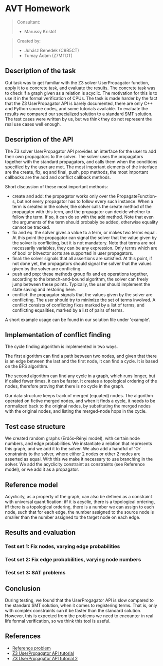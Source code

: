 # AVT Homework

> Consultant:
> - Marussy Kristóf

> Created by:
> - Juhász Benedek (C8B5CT)
> - Tumay Ádám (Z7MTDT)

## Description of the task

Out task was to get familiar with the Z3 solver UserPropagator function, apply it to a concrete task, and evaluate the
results.
The concrete task was to check if a graph given as a relation is acyclic.
The motivation for this is to use it in the formal verification of CPUs.
The task is made harder by the fact that the Z3 UserPropagator API is barely documented, there are only C++ and Python
source
codes, and some tutorials available.
To evaluate the results we compared our specialized solution to a standard SMT solution.
The test cases were written by us, but we think they do not represent the real use cases well enough.

## Description of the API

The Z3 solver UserPropagator API provides an interface for the user to add their own propagators to the solver.
The solver uses the propagators together with the standard propagators, and calls them when the conditions specified by
the user are met.
The most important elements of the interface are the create, fix, eq and final, push, pop methods, the most important
callbacks are the add and conflict callback methods.

Short discussion of these most important methods:

- create and add: the propagator works only over the PropagateFunction-s, but not every propagator has to follow every
  such
  instance. When a term is created in the solver, the solver calls the create method of the propagator with this term,
  and the propagator can decide whether to follow the term. If so, it can do so with the add method. Note that even the
  arguments of the term should probably be added, otherwise equality cannot be tracked.
- fix and eq: the solver gives a value to a term, or makes two terms equal. At this point the propagator can signal the
  solver that the value given by the solver is conflicting, but it is not mandatory. Note that terms are not necessarily
  variables, they can be any expression. Only terms which are of bool or bitvector
  sorts are supported in user propagators.
- final: the solver signals that all assertions are satisfied. At this point, if not done yet, the propagators should
  signal the solver that the values given by the solver are conflicting.
- push and pop: these methods group fix and eq operations together, according to the branch-and-bound algorithm, the
  solver can freely jump between these points. Typically, the user should implement the state saving and restoring here.
- conflict: the propagator signals that the values given by the solver are conflicting. The user should try to
  minimize the set of terms involved. A conflict consists of conflicting fixes marked by a list of terms, and
  conflicting equalities, marked by a list of pairs of terms.

A short example usage can be found in our solution file under 'example'.

## Implementation of conflict finding

The cycle finding algorithm is implemented in two ways.

The first algorithm can find a path between two nodes, and given that there is an edge between the last and the first
node, it can find a cycle. It is based on the BFS algorithm.

The second algorithm can find any cycle in a graph, which runs longer, but if called fewer times, it can be faster. It
creates a topological ordering of the nodes, therefore proving that there is no cycle in the graph.

Our data structure keeps track of merged (equated) nodes. The algorithm operated on fictive merged nodes, and when it
finds a cycle, it needs to be normalized back to the original nodes, by substituting the merged nodes with the original
nodes, and listing the merged-node hops in the cycle.

## Test case structure

We created random graphs (Erdős–Rényi model), with certain node numbers, and edge probabilities.
We instantiate a relation that represents this graph, and we add it to the solver.
We also add a handful of 'Or' constraints to the solver, where either 2 nodes or other 2 nodes are asserted as equal.
With this we make it necessary to use branching in the solver.
We add the acyclicity constraint as constraints (see Reference model), or we add it as a propagator.

## Reference model

Acyclicity, as a property of the graph, can also be defined as a constraint with universal quantification:
iff it is acyclic, there is a topological ordering,
iff there is a topological ordering, there is a number we can assign to each node, such that for each edge, the number
assigned to the source node is smaller than the number assigned to the target node on each edge.

## Results and evaluation

### Test set 1: Fix nodes, varying edge probabilities

### Test set 2: Fix edge probabilities, varying node numbers

### Test set 3: SAT problems

## Conclusion

During testing, we found that the UserProgagator API is slow compared to the standard SMT solution, when it comes to
registering terms. That is, only with complex constraints can it be faster than the standard solution.
However, this is expected from the problems we need to encounter in real life formal verification, so we think this tool
is useful.

## References

- [Reference problem](https://dl.acm.org/doi/pdf/10.1145/3563292)
- [Z3 UserPropagator API tutorial](https://microsoft.github.io/z3guide/programming/Example%20Programs/User%20Propagator/)
- [Z3 UserPropagator API tutorial 2](https://theory.stanford.edu/~nikolaj/programmingz3.html)
